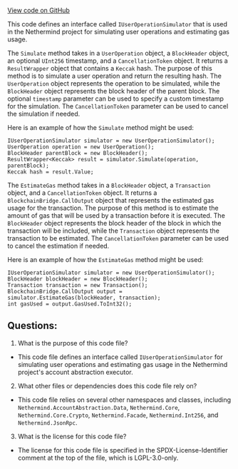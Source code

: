 [View code on GitHub](https://github.com/NethermindEth/nethermind/src/Nethermind/Nethermind.AccountAbstraction/Executor/IUserOperationSimulator.cs)

This code defines an interface called `IUserOperationSimulator` that is used in the Nethermind project for simulating user operations and estimating gas usage. 

The `Simulate` method takes in a `UserOperation` object, a `BlockHeader` object, an optional `UInt256` timestamp, and a `CancellationToken` object. It returns a `ResultWrapper` object that contains a `Keccak` hash. The purpose of this method is to simulate a user operation and return the resulting hash. The `UserOperation` object represents the operation to be simulated, while the `BlockHeader` object represents the block header of the parent block. The optional `timestamp` parameter can be used to specify a custom timestamp for the simulation. The `CancellationToken` parameter can be used to cancel the simulation if needed.

Here is an example of how the `Simulate` method might be used:

```
IUserOperationSimulator simulator = new UserOperationSimulator();
UserOperation operation = new UserOperation();
BlockHeader parentBlock = new BlockHeader();
ResultWrapper<Keccak> result = simulator.Simulate(operation, parentBlock);
Keccak hash = result.Value;
```

The `EstimateGas` method takes in a `BlockHeader` object, a `Transaction` object, and a `CancellationToken` object. It returns a `BlockchainBridge.CallOutput` object that represents the estimated gas usage for the transaction. The purpose of this method is to estimate the amount of gas that will be used by a transaction before it is executed. The `BlockHeader` object represents the block header of the block in which the transaction will be included, while the `Transaction` object represents the transaction to be estimated. The `CancellationToken` parameter can be used to cancel the estimation if needed.

Here is an example of how the `EstimateGas` method might be used:

```
IUserOperationSimulator simulator = new UserOperationSimulator();
BlockHeader blockHeader = new BlockHeader();
Transaction transaction = new Transaction();
BlockchainBridge.CallOutput output = simulator.EstimateGas(blockHeader, transaction);
int gasUsed = output.GasUsed.ToInt32();
```
## Questions: 
 1. What is the purpose of this code file?
- This code file defines an interface called `IUserOperationSimulator` for simulating user operations and estimating gas usage in the Nethermind project's account abstraction executor.

2. What other files or dependencies does this code file rely on?
- This code file relies on several other namespaces and classes, including `Nethermind.AccountAbstraction.Data`, `Nethermind.Core`, `Nethermind.Core.Crypto`, `Nethermind.Facade`, `Nethermind.Int256`, and `Nethermind.JsonRpc`.

3. What is the license for this code file?
- The license for this code file is specified in the SPDX-License-Identifier comment at the top of the file, which is LGPL-3.0-only.